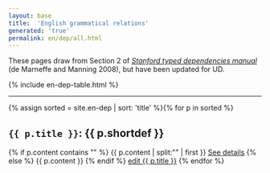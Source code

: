 ```yaml
---
layout: base
title:  'English grammatical relations'
generated: 'true'
permalink: en/dep/all.html
---
```


These pages draw from Section 2 of *[Stanford typed dependencies
manual](http://nlp.stanford.edu/software/dependencies_manual.pdf)* (de
Marneffe and Manning 2008), but have been updated for UD.

{% include en-dep-table.html %}

----------

{% assign sorted = site.en-dep | sort: 'title' %}{% for p in sorted %}
<a id="al-en-dep/{{ p.title }}" class="al-dest"/>
<h2><code>{{ p.title }}</code>: {{ p.shortdef }}</h2>
{% if p.content contains "<!--details-->" %}    
{{ p.content | split:"<!--details-->" | first }}
<a href="{{ p.title }}" class="al-doc">See details</a>
{% else %}
{{ p.content }}
{% endif %}
<a href="{{ site.git_edit }}/{% if p.collection %}{{ p.relative_path }}{% else %}{{ p.path }}{% endif %}" target="#">edit {{ p.title }}</a>
{% endfor %}

